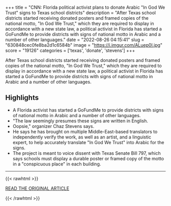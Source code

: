+++
title = "CNN: Florida political activist plans to donate Arabic \"In God We Trust\" signs to Texas school districts"
description = "After Texas school districts started receiving donated posters and framed copies of the national motto, \"In God We Trust,\" which they are required to display in accordance with a new state law, a political activist in Florida has started a GoFundMe to provide districts with signs of national motto in Arabic and a number of other languages."
date = "2022-08-26 04:15:41"
slug = "630848cec0fe8ba2d1c6584b"
image = "https://i.imgur.com/ALuep0l.jpg"
score = "19126"
categories = ['texas', 'donate', 'stevens']
+++

After Texas school districts started receiving donated posters and framed copies of the national motto, \"In God We Trust,\" which they are required to display in accordance with a new state law, a political activist in Florida has started a GoFundMe to provide districts with signs of national motto in Arabic and a number of other languages.

## Highlights

- A Florida activist has started a GoFundMe to provide districts with signs of national motto in Arabic and a number of other languages.
- "The law seemingly presumes these signs are written in English.
- Oopsie," organizer Chaz Stevens says.
- He says he has brought on multiple Middle-East-based translators to independently verify the work, as well as an artist, and a linguistic expert, to help accurately translate "In God We Trust" into Arabic for the signs.
- The project is meant to voice dissent with Texas Senate Bill 797, which says schools must display a durable poster or framed copy of the motto in a "conspicuous place" in each building.

---

{{< rawhtml >}}
  <p class="article-category">
    <a target="_blank" href="https://www.cnn.com/2022/08/25/us/florida-activist-donate-arabic-in-god-we-trust-signs-texas-reaj/index.html">READ THE ORIGINAL ARTICLE</a>
  </p>
{{< /rawhtml >}}
